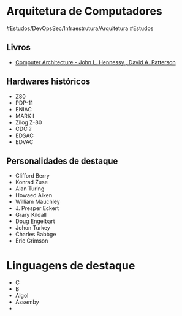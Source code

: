 # Arquitetura de Computadores
#Estudos/DevOpsSec/Infraestrutura/Arquitetura
#Estudos

## Livros
- [Computer Architecture - John L. Hennessy ,‎ David A. Patterson](~https://www.amazon.com/Computer-Architecture-Sixth-Quantitative-Approach/dp/0128119055/ref=asap_bc?ie=UTF8~)

## Hardwares históricos

- Z80
- PDP-11
- ENIAC
- MARK I
- Zilog Z-80
- CDC ?
- EDSAC
- EDVAC

## Personalidades de destaque

- Clifford Berry
- Konrad Zuse
- Alan Turing
- Howaed Aiken
- William Mauchley
- J. Presper Eckert
- Grary Kildall
- Doug Engelbart
- Johon Turkey
- Charles Babbge
- Eric Grimson

# Linguagens de destaque

- C
- B
- Algol
- Assemby
- 


